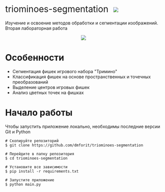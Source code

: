 <h1 style="font-weight:normal">
  triominoes-segmentation&nbsp;
  <!-- <a href="https://sourcerer.io/start"><img src=https://img.shields.io/badge/sourcerer-start%20now-brightgreen.svg?colorA=087c08></a> -->
  <a href="https://github.com/dmforit/triominoes-segmentation/releases/tag/v1.0.0"><img src=https://badgen.net/badge/triominoes-segmentation/start/087c08></a>
</h1>

Изучение и освоение методов обработки и сегментации изображений. Вторая лабораторная работа
<br>

<p align="center">
  <img src="https://media.giphy.com/media/v1.Y2lkPTc5MGI3NjExYWQ5bTdnN3h4cmpwZjd1dTU0OHY4aDlwbTMxOXU2cmdiMmprZGxyOCZlcD12MV9pbnRlcm5hbF9naWZfYnlfaWQmY3Q9Zw/D3eCqY3kcuoH5hbnLf/giphy.gif">
</p>

Особенности
========
* Сегментация фишек игрового набора "Тримино"
* Классификация фишек на основе пространственных и точечных преобразований
* Выделение центров игровых фишек
* Анализ цветных точек на фишках

Начало работы
===========
Чтобы запустить приложение локально, необходимы последние версии Git и Python

```
# Скопируйте репозиторий
$ git clone https://github.com/dmforit/triominoes-segmentation

# Перейдите в папку репозитория
$ cd triominoes-segmentation

# Установите все зависимости
$ pip install -r requirements.txt

# Запустите приложение
$ python main.py
```
